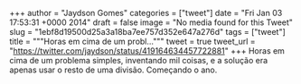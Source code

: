 
+++
author = "Jaydson Gomes"
categories = ["tweet"]
date = "Fri Jan 03 17:53:31 +0000 2014"
draft = false
image = "No media found for this Tweet"
slug = "1ebf8d19500d25a3a18ba7ee757d352e647a276d"
tags = ["tweet"]
title = """Horas em cima de um probl..."""
tweet = true
tweet_url = "https://twitter.com/jaydson/status/419164634457722881"
+++
Horas em cima de um problema simples, inventando mil coisas, e a solução era apenas usar o resto de uma divisão. Começando o ano.
